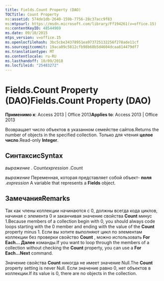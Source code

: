 ```yaml
---
title: Fields.Count Property (DAO)
TOCTitle: Count Property
ms:assetid: 574de1db-2640-159b-7756-28c37acc9f83
ms:mtpsurl: https://msdn.microsoft.com/library/Ff194261(v=office.15)
ms:contentKeyID: 48544969
ms.date: 09/18/2015
mtps_version: v=office.15
ms.openlocfilehash: 3bc5cbe34378951ea973725132256f278ade11cf
ms.sourcegitcommit: 19aca09c5812cfb98b68b5d4604dcaa814479df7
ms.translationtype: MT
ms.contentlocale: ru-RU
ms.lasthandoff: 10/09/2018
ms.locfileid: "25483272"
---
```

# <a name="fieldscount-property-dao"></a><span data-ttu-id="21f17-102">Fields.Count Property (DAO)</span><span class="sxs-lookup"><span data-stu-id="21f17-102">Fields.Count Property (DAO)</span></span>


<span data-ttu-id="21f17-103">**Применимо к**: Access 2013 | Office 2013</span><span class="sxs-lookup"><span data-stu-id="21f17-103">**Applies to**: Access 2013 | Office 2013</span></span>

<span data-ttu-id="21f17-104">Возвращает число объектов в указанном семействе сайтов.</span><span class="sxs-lookup"><span data-stu-id="21f17-104">Returns the number of objects in the specified collection.</span></span> <span data-ttu-id="21f17-105">Только для чтения **целое число**.</span><span class="sxs-lookup"><span data-stu-id="21f17-105">Read-only **Integer**.</span></span>

## <a name="syntax"></a><span data-ttu-id="21f17-106">Синтаксис</span><span class="sxs-lookup"><span data-stu-id="21f17-106">Syntax</span></span>

<span data-ttu-id="21f17-107">*выражение* . Count</span><span class="sxs-lookup"><span data-stu-id="21f17-107">*expression* .Count</span></span>

<span data-ttu-id="21f17-108">*выражение* Переменная, которая представляет собой объект- **поля** .</span><span class="sxs-lookup"><span data-stu-id="21f17-108">*expression* A variable that represents a **Fields** object.</span></span>

## <a name="remarks"></a><span data-ttu-id="21f17-109">Замечания</span><span class="sxs-lookup"><span data-stu-id="21f17-109">Remarks</span></span>

<span data-ttu-id="21f17-110">Так как члены коллекции начинаются с 0, должны всегда кода циклов, начиная с элемента 0 и заканчивая значение свойства **Count** минус 1.</span><span class="sxs-lookup"><span data-stu-id="21f17-110">Because members of a collection begin with 0, you should always code loops starting with the 0 member and ending with the value of the **Count** property minus 1.</span></span> <span data-ttu-id="21f17-111">Если вы хотите выполняют цикл по элементам коллекции без проверки свойство **Count** , можно использовать **For Each... Далее** команды.</span><span class="sxs-lookup"><span data-stu-id="21f17-111">If you want to loop through the members of a collection without checking the **Count** property, you can use a **For Each...Next** command.</span></span>

<span data-ttu-id="21f17-112">Значение свойства **Count** никогда не имеет значение Null.</span><span class="sxs-lookup"><span data-stu-id="21f17-112">The **Count** property setting is never Null.</span></span> <span data-ttu-id="21f17-113">Если значение равно 0, нет объектов в коллекции.</span><span class="sxs-lookup"><span data-stu-id="21f17-113">If its value is 0, there are no objects in the collection.</span></span>

